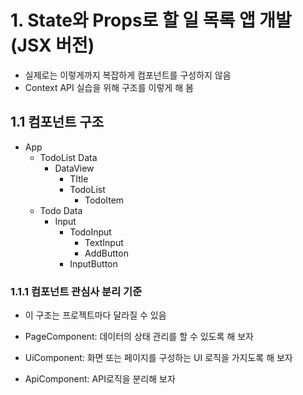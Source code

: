# 1. State와 Props로 할 일 목록 앱 개발 (JSX 버전)

- 실제로는 이렇게까지 복잡하게 컴포넌트를 구성하지 않음
- Context API 실습을 위해 구조를 이렇게 해 봄

## 1.1 컴포넌트 구조

- App
  - TodoList Data
    - DataView
      - TItle
      - TodoList
        - TodoItem
  - Todo Data
    - Input
      - TodoInput
        - TextInput
        - AddButton
      - InputButton

### 1.1.1 컴포넌트 관심사 분리 기준

- 이 구조는 프로젝트마다 달라질 수 있음

- PageComponent: 데이터의 상태 관리를 할 수 있도록 해 보자
- UiComponent: 화면 또는 페이지를 구성하는 UI 로직을 가지도록 해 보자
- ApiComponent: API로직을 분리해 보자
